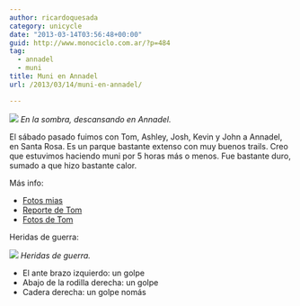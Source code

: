 ```yaml
---
author: ricardoquesada
category: unicycle
date: "2013-03-14T03:56:48+00:00"
guid: http://www.monociclo.com.ar/?p=484
tag:
  - annadel
  - muni
title: Muni en Annadel
url: /2013/03/14/muni-en-annadel/

---
```

![](https://lh4.googleusercontent.com/-DTNRkQQacA4/UT2CSbRBp8I/AAAAAAAAsSU/_sVfEOfDa18/s640/IMG_2180.JPG) 
*En la sombra, descansando en Annadel.*

El sábado pasado fuimos con Tom, Ashley, Josh, Kevin y John a Annadel, en Santa Rosa. Es un parque bastante extenso con muy buenos trails. Creo que estuvimos haciendo muni por 5 horas más o menos. Fue bastante duro, sumado a que hizo bastante calor.

Más info:

- [Fotos mias](https://photos.app.goo.gl/zxzRTnU9V6KdbpKV9)
- [Reporte de Tom](http://berkeleyunicycling.org/2013/03/12/annadel-muni/)
- [Fotos de Tom](http://www.flickr.com/photos/tholub/sets/72157632978337610/)

Heridas de guerra:

![](https://lh4.googleusercontent.com/-Rud5wwg6Kvc/UUFJ6zEz6HI/AAAAAAAAscU/FKlrDvouDYw/s400/heridas-2013-03-09.jpg) 
*Heridas de guerra.*

- El ante brazo izquierdo: un golpe
- Abajo de la rodilla derecha: un golpe
- Cadera derecha: un golpe nomás

